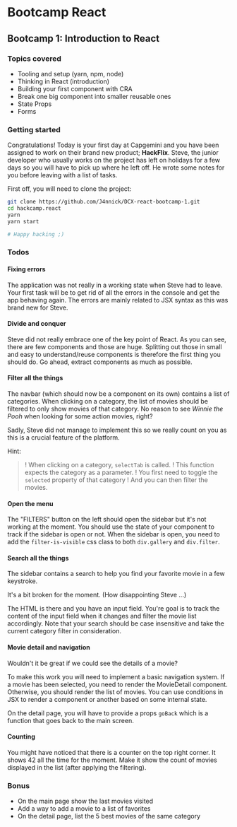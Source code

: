 # Bootcamp React

## Bootcamp 1: Introduction to React

### Topics covered
* Tooling and setup (yarn, npm, node)
* Thinking in React (introduction)
* Building your first component with CRA
* Break one big component into smaller reusable ones
* State Props
* Forms

### Getting started

Congratulations!
Today is your first day at Capgemini and you have been assigned to work on their brand new product; **HackFlix**.
Steve, the junior developer who usually works on the project has left on holidays for a few days so you will have to pick up where he left off.
He wrote some notes for you before leaving with a list of tasks.

First off, you will need to clone the project:
```bash
git clone https://github.com/J4nnick/DCX-react-bootcamp-1.git
cd hackcamp.react
yarn
yarn start

# Happy hacking ;)
```

### Todos

#### Fixing errors
The application was not really in a working state when Steve had to leave.
Your first task will be to get rid of all the errors in the console and get the app behaving again.
The errors are mainly related to JSX syntax as this was brand new for Steve.

#### Divide and conquer
Steve did not really embrace one of the key point of React.
As you can see, there are few components and those are huge.
Splitting out those in small and easy to understand/reuse components is therefore the first thing you should do.
Go ahead, extract components as much as possible.

#### Filter all the things
The navbar (which should now be a component on its own) contains a list of categories.
When clicking on a category, the list of movies should be filtered to only show movies of that category.
No reason to see *Winnie the Pooh* when looking for some action movies, right?

Sadly, Steve did not manage to implement this so we really count on you as this is a crucial feature of the platform.

Hint:
>! When clicking on a category, `selectTab` is called.
>! This function expects the category as a parameter.
>! You first need to toggle the `selected` property of that category
>! And you can then filter the movies.

#### Open the menu
The "FILTERS" button on the left should open the sidebar but it's not working at the moment.
You should use the state of your component to track if the sidebar is open or not.
When the sidebar is open, you need to add the `filter-is-visible` css class to both `div.gallery` and `div.filter`.

#### Search all the things
The sidebar contains a search to help you find your favorite movie in a few keystroke.

It's a bit broken for the moment. (How disappointing Steve ...)

The HTML is there and you have an input field.
You're goal is to track the content of the input field when it changes and filter the movie list accordingly.
Note that your search should be case insensitive and take the current category filter in consideration.

#### Movie detail and navigation
Wouldn't it be great if we could see the details of a movie?

To make this work you will need to implement a basic navigation system.
If a movie has been selected, you need to render the MovieDetail component.
Otherwise, you should render the list of movies.
You can use conditions in JSX to render a component or another based on some internal state.

On the detail page, you will have to provide a props `goBack` which is a function that goes back to the main screen.

#### Counting
You might have noticed that there is a counter on the top right corner.
It shows 42 all the time for the moment.
Make it show the count of movies displayed in the list (after applying the filtering).

### Bonus
- On the main page show the last movies visited
- Add a way to add a movie to a list of favorites
- On the detail page, list the 5 best movies of the same category
